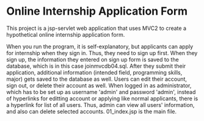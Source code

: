 # Online Internship Application Form

This project is a jsp-servlet web application that uses MVC2 to create a hypothetical online internship application form. 

When you run the program, it is self-explanatory, but applicants can apply for internship when they sign in. Thus, they need to sign up first. When they sign up, the information they entered on sign up form is saved to the database, which is in this case joinmvcdb04.sql. After they submit their application, additional information (intended field, programming skills, major) gets saved to the database as well. Users can edit their account, sign out, or delete their account as well. 
When logged in as administrator, which has to be set up as username 'admin' and password 'admin', instead of hyperlinks for editting account or applying like normal applicants, there is a hyperlink for list of all users. Thus, admin can view all users' information, and also can delete selected accounts.
01_index.jsp is the main file.
